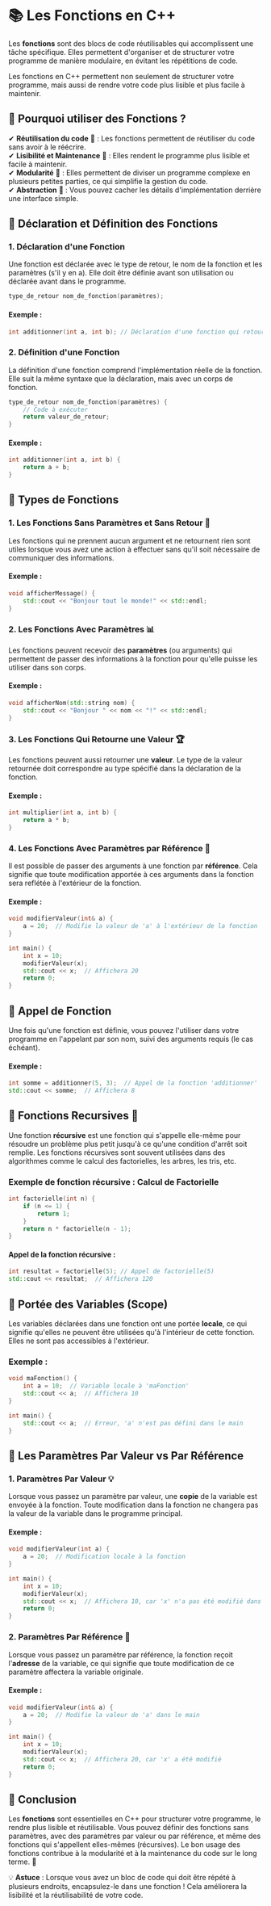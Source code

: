 # 📚 Les Fonctions en C++

Les **fonctions** sont des blocs de code réutilisables qui accomplissent une tâche spécifique. Elles permettent d'organiser et de structurer votre programme de manière modulaire, en évitant les répétitions de code.

Les fonctions en C++ permettent non seulement de structurer votre programme, mais aussi de rendre votre code plus lisible et plus facile à maintenir.


## 🧐 Pourquoi utiliser des Fonctions ?

✔ **Réutilisation du code** 🔁 : Les fonctions permettent de réutiliser du code sans avoir à le réécrire.  
✔ **Lisibilité et Maintenance** 📖 : Elles rendent le programme plus lisible et facile à maintenir.  
✔ **Modularité** 🧩 : Elles permettent de diviser un programme complexe en plusieurs petites parties, ce qui simplifie la gestion du code.  
✔ **Abstraction** 🧠 : Vous pouvez cacher les détails d'implémentation derrière une interface simple.


## 🧩 Déclaration et Définition des Fonctions

### 1. **Déclaration d'une Fonction**

Une fonction est déclarée avec le type de retour, le nom de la fonction et les paramètres (s'il y en a). Elle doit être définie avant son utilisation ou déclarée avant dans le programme.

```cpp
type_de_retour nom_de_fonction(paramètres);
```

#### Exemple :

```cpp
int additionner(int a, int b); // Déclaration d'une fonction qui retourne un entier
```

### 2. **Définition d'une Fonction**

La définition d'une fonction comprend l'implémentation réelle de la fonction. Elle suit la même syntaxe que la déclaration, mais avec un corps de fonction.

```cpp
type_de_retour nom_de_fonction(paramètres) {
    // Code à exécuter
    return valeur_de_retour;
}
```

#### Exemple :

```cpp
int additionner(int a, int b) {
    return a + b;
}
```


## 🧩 Types de Fonctions

### 1. **Les Fonctions Sans Paramètres et Sans Retour** 🚫

Les fonctions qui ne prennent aucun argument et ne retournent rien sont utiles lorsque vous avez une action à effectuer sans qu'il soit nécessaire de communiquer des informations.

#### Exemple :

```cpp
void afficherMessage() {
    std::cout << "Bonjour tout le monde!" << std::endl;
}
```

### 2. **Les Fonctions Avec Paramètres** 📊

Les fonctions peuvent recevoir des **paramètres** (ou arguments) qui permettent de passer des informations à la fonction pour qu'elle puisse les utiliser dans son corps.

#### Exemple :

```cpp
void afficherNom(std::string nom) {
    std::cout << "Bonjour " << nom << "!" << std::endl;
}
```

### 3. **Les Fonctions Qui Retourne une Valeur** 🏆

Les fonctions peuvent aussi retourner une **valeur**. Le type de la valeur retournée doit correspondre au type spécifié dans la déclaration de la fonction.

#### Exemple :

```cpp
int multiplier(int a, int b) {
    return a * b;
}
```

### 4. **Les Fonctions Avec Paramètres par Référence** 🔗

Il est possible de passer des arguments à une fonction par **référence**. Cela signifie que toute modification apportée à ces arguments dans la fonction sera reflétée à l'extérieur de la fonction.

#### Exemple :

```cpp
void modifierValeur(int& a) {
    a = 20;  // Modifie la valeur de 'a' à l'extérieur de la fonction
}

int main() {
    int x = 10;
    modifierValeur(x);
    std::cout << x;  // Affichera 20
    return 0;
}
```


## 🧩 Appel de Fonction

Une fois qu'une fonction est définie, vous pouvez l'utiliser dans votre programme en l'appelant par son nom, suivi des arguments requis (le cas échéant).

#### Exemple :

```cpp
int somme = additionner(5, 3);  // Appel de la fonction 'additionner'
std::cout << somme;  // Affichera 8
```

## 🧩 Fonctions Recursives 🔁

Une fonction **récursive** est une fonction qui s'appelle elle-même pour résoudre un problème plus petit jusqu'à ce qu'une condition d'arrêt soit remplie. Les fonctions récursives sont souvent utilisées dans des algorithmes comme le calcul des factorielles, les arbres, les tris, etc.

### Exemple de fonction récursive : Calcul de Factorielle

```cpp
int factorielle(int n) {
    if (n <= 1) {
        return 1;
    }
    return n * factorielle(n - 1);
}
```

#### Appel de la fonction récursive :

```cpp
int resultat = factorielle(5); // Appel de factorielle(5)
std::cout << resultat;  // Affichera 120
```


## 🧩 Portée des Variables (Scope)

Les variables déclarées dans une fonction ont une portée **locale**, ce qui signifie qu'elles ne peuvent être utilisées qu'à l'intérieur de cette fonction. Elles ne sont pas accessibles à l'extérieur.

### Exemple :

```cpp
void maFonction() {
    int a = 10;  // Variable locale à 'maFonction'
    std::cout << a;  // Affichera 10
}

int main() {
    std::cout << a;  // Erreur, 'a' n'est pas défini dans le main
}
```


## 🧩 Les Paramètres Par Valeur vs Par Référence

### 1. **Paramètres Par Valeur** 💡

Lorsque vous passez un paramètre par valeur, une **copie** de la variable est envoyée à la fonction. Toute modification dans la fonction ne changera pas la valeur de la variable dans le programme principal.

#### Exemple :

```cpp
void modifierValeur(int a) {
    a = 20;  // Modification locale à la fonction
}

int main() {
    int x = 10;
    modifierValeur(x);
    std::cout << x;  // Affichera 10, car 'x' n'a pas été modifié dans le main
    return 0;
}
```

### 2. **Paramètres Par Référence** 🔗

Lorsque vous passez un paramètre par référence, la fonction reçoit l'**adresse** de la variable, ce qui signifie que toute modification de ce paramètre affectera la variable originale.

#### Exemple :

```cpp
void modifierValeur(int& a) {
    a = 20;  // Modifie la valeur de 'a' dans le main
}

int main() {
    int x = 10;
    modifierValeur(x);
    std::cout << x;  // Affichera 20, car 'x' a été modifié
    return 0;
}
```

## 🎯 Conclusion

Les **fonctions** sont essentielles en C++ pour structurer votre programme, le rendre plus lisible et réutilisable. Vous pouvez définir des fonctions sans paramètres, avec des paramètres par valeur ou par référence, et même des fonctions qui s'appellent elles-mêmes (récursives). Le bon usage des fonctions contribue à la modularité et à la maintenance du code sur le long terme. 🚀

💡 **Astuce** : Lorsque vous avez un bloc de code qui doit être répété à plusieurs endroits, encapsulez-le dans une fonction ! Cela améliorera la lisibilité et la réutilisabilité de votre code.